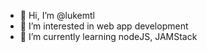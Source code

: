 - 👋 Hi, I’m @lukemtl
- 👀 I’m interested in web app development
- 🌱 I’m currently learning nodeJS, JAMStack

<!---
lukemtl/lukemtl is a ✨ special ✨ repository because its `README.md` (this file) appears on your GitHub profile.
You can click the Preview link to take a look at your changes.
--->
